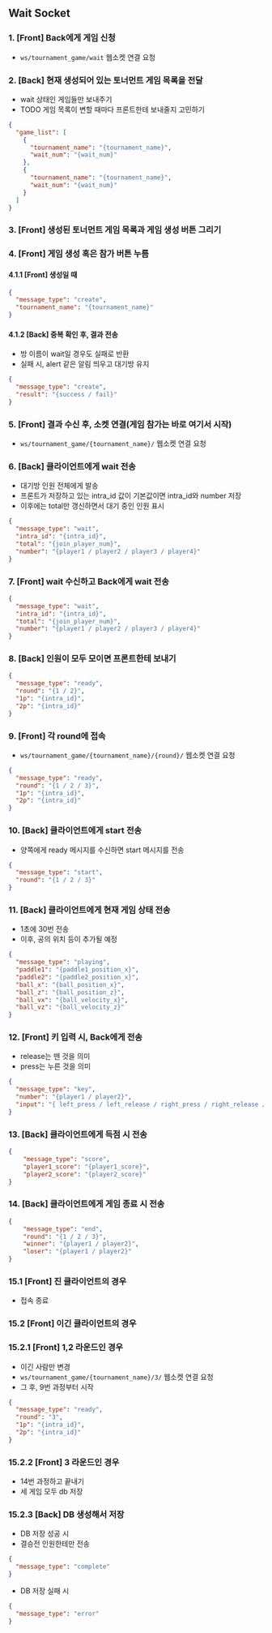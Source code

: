 ## Wait Socket

### 1. [Front] Back에게 게임 신청

- `ws/tournament_game/wait` 웹소켓 연결 요청

### 2. [Back] 현재 생성되어 있는 토너먼트 게임 목록을 전달

- wait 상태인 게임들만 보내주기
- TODO 게임 목록이 변할 때마다 프론트한테 보내줄지 고민하기

```json
{
  "game_list": [
    {
      "tournament_name": "{tournament_name}",
      "wait_num": "{wait_num}"
    },
    {
      "tournament_name": "{tournament_name}",
      "wait_num": "{wait_num}"
    }
  ]
}
```

### 3. [Front] 생성된 토너먼트 게임 목록과 게임 생성 버튼 그리기

### 4. [Front] 게임 생성 혹은 참가 버튼 누름

#### 4.1.1 [Front] 생성일 때

```json
{
  "message_type": "create",
  "tournament_name": "{tournament_name}"
}
```

#### 4.1.2 [Back] 중복 확인 후, 결과 전송

- 방 이름이 wait일 경우도 실패로 반환
- 실패 시, alert 같은 알림 띄우고 대기방 유지

```json
{
  "message_type": "create",
  "result": "{success / fail}"
}
```

### 5. [Front] 결과 수신 후, 소켓 연결(게임 참가는 바로 여기서 시작)

- `ws/tournament_game/{tournament_name}/` 웹소켓 연결 요청

### 6. [Back] 클라이언트에게 wait 전송

- 대기방 인원 전체에게 발송
- 프론트가 저장하고 있는 intra_id 값이 기본값이면 intra_id와 number 저장
- 이후에는 total만 갱신하면서 대기 중인 인원 표시

```json
{
  "message_type": "wait",
  "intra_id": "{intra_id}",
  "total": "{join_player_num}",
  "number": "{player1 / player2 / player3 / player4}"
}
```

### 7. [Front] wait 수신하고 Back에게 wait 전송

```json
{
  "message_type": "wait",
  "intra_id": "{intra_id}",
  "total": "{join_player_num}",
  "number": "{player1 / player2 / player3 / player4}"
}
```

### 8. [Back] 인원이 모두 모이면 프론트한테 보내기

```json
{
  "message_type": "ready",
  "round": "{1 / 2}",
  "1p": "{intra_id}",
  "2p": "{intra_id}"
}
```

### 9. [Front] 각 round에 접속

- `ws/tournament_game/{tournament_name}/{round}/` 웹소켓 연결 요청

```json
{
  "message_type": "ready",
  "round": "{1 / 2 / 3}",
  "1p": "{intra_id}",
  "2p": "{intra_id}"
}
```

### 10. [Back] 클라이언트에게 start 전송

- 양쪽에게 ready 메시지를 수신하면 start 메시지를 전송

```json
{
  "message_type": "start",
  "round": "{1 / 2 / 3}"
}
```

### 11. [Back] 클라이언트에게 현재 게임 상태 전송

- 1초에 30번 전송
- 이후, 공의 위치 등이 추가될 예정

```json
{
  "message_type": "playing",
  "paddle1": "{paddle1_position_x}",
  "paddle2": "{paddle2_position_x}",
  "ball_x": "{ball_position_x}",
  "ball_z": "{ball_position_z}",
  "ball_vx": "{ball_velocity_x}",
  "ball_vz": "{ball_velocity_z}"
}
```

### 12. [Front] 키 입력 시, Back에게 전송

- release는 뗀 것을 의미
- press는 누른 것을 의미

```json
{
  "message_type": "key",
  "number": "{player1 / player2}",
  "input": "{ left_press / left_release / right_press / right_release / protego_maxima }"
}
```

### 13. [Back] 클라이언트에게 득점 시 전송

```json
{
    "message_type": "score",
    "player1_score": "{player1_score}",
    "player2_score": "{player2_score}"
}
```

### 14. [Back] 클라이언트에게 게임 종료 시 전송

```json
{
    "message_type": "end",
    "round": "{1 / 2 / 3}",
    "winner": "{player1 / player2}",
    "loser": "{player1 / player2}"
}
```

### 15.1 [Front] 진 클라이언트의 경우

- 접속 종료

### 15.2 [Front] 이긴 클라이언트의 경우

### 15.2.1 [Front] 1,2 라운드인 경우

- 이긴 사람만 변경
- `ws/tournament_game/{tournament_name}/3/` 웹소켓 연결 요청
- 그 후, 9번 과정부터 시작

```json
{
  "message_type": "ready",
  "round": "3",
  "1p": "{intra_id}",
  "2p": "{intra_id}"
}
```

### 15.2.2 [Front] 3 라운드인 경우

- 14번 과정하고 끝내기
- 세 게임 모두 db 저장

### 15.2.3 [Back] DB 생성해서 저장

- DB 저장 성공 시
- 결승전 인원한테만 전송

```json
{
  "message_type": "complete"
}
```

- DB 저장 실패 시

```json
{
  "message_type": "error"
}
```
